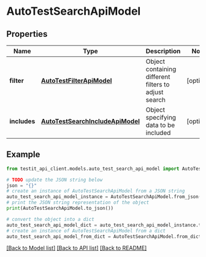 # AutoTestSearchApiModel


## Properties

Name | Type | Description | Notes
------------ | ------------- | ------------- | -------------
**filter** | [**AutoTestFilterApiModel**](AutoTestFilterApiModel.md) | Object containing different filters to adjust search | [optional] 
**includes** | [**AutoTestSearchIncludeApiModel**](AutoTestSearchIncludeApiModel.md) | Object specifying data to be included | [optional] 

## Example

```python
from testit_api_client.models.auto_test_search_api_model import AutoTestSearchApiModel

# TODO update the JSON string below
json = "{}"
# create an instance of AutoTestSearchApiModel from a JSON string
auto_test_search_api_model_instance = AutoTestSearchApiModel.from_json(json)
# print the JSON string representation of the object
print(AutoTestSearchApiModel.to_json())

# convert the object into a dict
auto_test_search_api_model_dict = auto_test_search_api_model_instance.to_dict()
# create an instance of AutoTestSearchApiModel from a dict
auto_test_search_api_model_from_dict = AutoTestSearchApiModel.from_dict(auto_test_search_api_model_dict)
```
[[Back to Model list]](../README.md#documentation-for-models) [[Back to API list]](../README.md#documentation-for-api-endpoints) [[Back to README]](../README.md)


